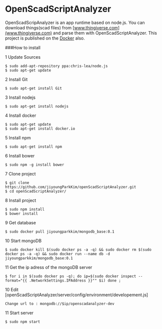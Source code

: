 OpenScadScriptAnalyzer
===
OpenScadScripAnalyzer is an app runtime based on node.js. You can download things(scad files) from [www.thingiverse.com](www.thingiverse.com) and parse them with OpenScadScriptAnalyzer. This project is published on the [Docker](https://www.docker.com/) also.

###How to install

1 Update Sources

	$ sudo add-apt-repository ppa:chris-lea/node.js
	$ sudo apt-get update


2 Install Git

	$ sudo apt-get install Git


3 Install nodejs

	$ sudo apt-get install nodejs


4 Install docker

	$ sudo apt-get update
	$ sudo apt-get install docker.io


5 Install npm

	$ sudo apt-get install npm


6 Install bower

	$ sudo npm -g install bower


7 Clone project

	$ git clone https://github.com/jiyoungParkKim/openScadScriptAnalyzer.git
	$ cd openScadScriptAnalyzer/


8 Install project

	$ sudo npm install
	$ bower install


9 Get database

	$ sudo docker pull jiyoungparkkim/mongodb_base:0.1


10 Start mongoDB

	$ sudo docker kill $(sudo docker ps -a -q) && sudo docker rm $(sudo docker ps -a -q) && sudo docker run --name db -d jiyoungparkkim/mongodb_base:0.1

11 Get the ip adress of the mongoDB server

	$ for i in $(sudo docker ps -q); do ip=$(sudo docker inspect --format="{{ .NetworkSettings.IPAddress }}"" $i) done ;

10 Edit [openScadScriptAnalyzer/server/config/environment/developement.js]

	Change url to : mongodb://$ip/openscadanalyzer-dev

11 Start server

	$ sudo npm start
